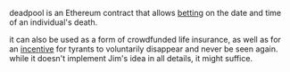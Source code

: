 deadpool is an Ethereum contract that allows
[betting](https://en.wikipedia.org/wiki/Dead_pool) on the date and time of an
individual's death.

it can also be used as a form of crowdfunded life insurance, as well as for
an [incentive](http://www.outpost-of-freedom.com/jimbellap.htm) for tyrants
to voluntarily disappear and never be seen again. while it doesn't implement
Jim's idea in all details, it might suffice.
